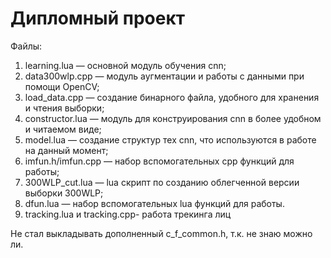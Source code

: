 # Дипломный проект
Файлы:
1) learning.lua — основной модуль обучения cnn;
2) data300wlp.cpp — модуль аугментации и работы с данными при помощи OpenCV;
3) load_data.cpp — создание бинарного файла, удобного для хранения и чтения выборки;
4) constructor.lua — модуль для конструирования cnn в более удобном и читаемом виде;
5) model.lua — создание структур тех cnn, что используются в работе на данный момент;
6) imfun.h/imfun.cpp — набор вспомогательных cpp функций для работы;
7) 300WLP_cut.lua — lua скрипт по созданию облегченной версии выборки 300WLP;
8) dfun.lua — набор вспомогательных lua функций для работы.
9) tracking.lua и tracking.cpp- работа трекинга лиц

Не стал выкладывать дополненный c_f_common.h, т.к. не знаю можно ли.
